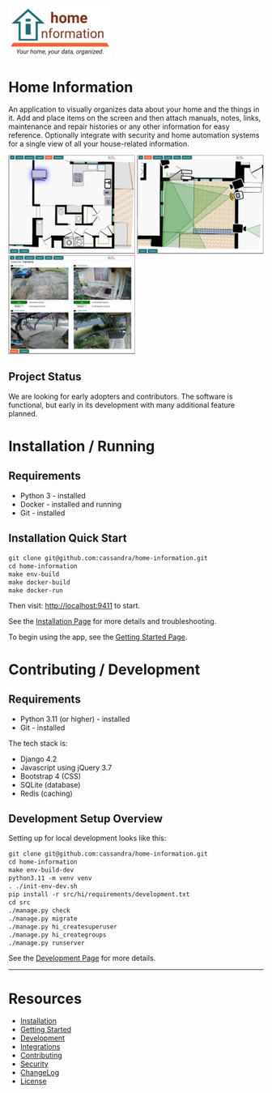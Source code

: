 <img src="src/hi/static/img/hi-logo-w-tagline-197x96.png" alt="Home Information Logo" width="204">

# Home Information

An application to visually organizes data about your home and the things in it. Add and place items on the screen and then attach manuals, notes, links, maintenance and repair histories or any other information for easy reference. Optionally integrate with security and home automation systems for a single view of all your house-related information.


<img src="docs/img/screenshot-kitchen.png" alt="Kitchen Example" width="250"> <img src="docs/img/screenshot-security.png" alt="Security Example" width="250"> <img src="docs/img/screenshot-cameras.png" alt="Camera Example" width="250">

## Project Status

We are looking for early adopters and contributors. The software is functional, but early in its development with many additional feature planned.

# Installation / Running

## Requirements

- Python 3 - installed
- Docker - installed and running
- Git - installed

## Installation Quick Start
``` shell
git clone git@github.com:cassandra/home-information.git
cd home-information
make env-build
make docker-build
make docker-run
```
Then visit: [http://localhost:9411](http://localhost:9411) to start.

See the [Installation Page](docs/Installation.md) for more details and troubleshooting.

To begin using the app, see the [Getting Started Page](docs/GettingStarted.md).

# Contributing / Development

## Requirements

- Python 3.11 (or higher) - installed
- Git - installed

The tech stack is:
- Django 4.2
- Javascript using jQuery 3.7
- Bootstrap 4 (CSS)
- SQLite (database)
- Redis (caching)

## Development Setup Overview

Setting up for local development looks like this:
``` shell
git clone git@github.com:cassandra/home-information.git
cd home-information
make env-build-dev
python3.11 -m venv venv
. ./init-env-dev.sh
pip install -r src/hi/requirements/development.txt
cd src
./manage.py check
./manage.py migrate
./manage.py hi_createsuperuser
./manage.py hi_creategroups
./manage.py runserver
```
See the [Development Page](docs/Development.md) for more details.

---

# Resources

- [Installation](docs/Installation.md)
- [Getting Started](docs/GettingStarted.md)
- [Development](docs/Development.md)
- [Integrations](docs/Integrations.md)
- [Contributing](docs/Contributing.md)
- [Security](docs/Security.md)
- [ChangeLog](CHANGELOG.md)
- [License](LICENSE.md)
